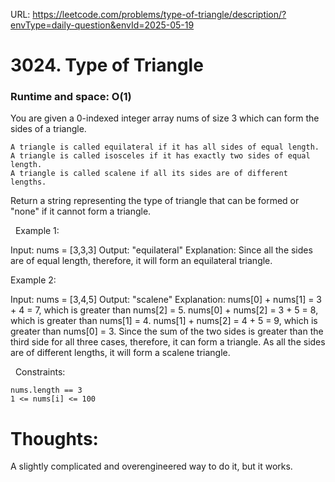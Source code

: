 URL: https://leetcode.com/problems/type-of-triangle/description/?envType=daily-question&envId=2025-05-19

# 3024. Type of Triangle

### Runtime and space: O(1)

You are given a 0-indexed integer array nums of size 3 which can form the sides of a triangle.

	A triangle is called equilateral if it has all sides of equal length.
	A triangle is called isosceles if it has exactly two sides of equal length.
	A triangle is called scalene if all its sides are of different lengths.

Return a string representing the type of triangle that can be formed or "none" if it cannot form a triangle.

 
Example 1:

Input: nums = [3,3,3]
Output: "equilateral"
Explanation: Since all the sides are of equal length, therefore, it will form an equilateral triangle.

Example 2:

Input: nums = [3,4,5]
Output: "scalene"
Explanation: 
nums[0] + nums[1] = 3 + 4 = 7, which is greater than nums[2] = 5.
nums[0] + nums[2] = 3 + 5 = 8, which is greater than nums[1] = 4.
nums[1] + nums[2] = 4 + 5 = 9, which is greater than nums[0] = 3. 
Since the sum of the two sides is greater than the third side for all three cases, therefore, it can form a triangle.
As all the sides are of different lengths, it will form a scalene triangle.

 
Constraints:

	nums.length == 3
	1 <= nums[i] <= 100

# Thoughts:
A slightly complicated and overengineered way to do it, but it works.
